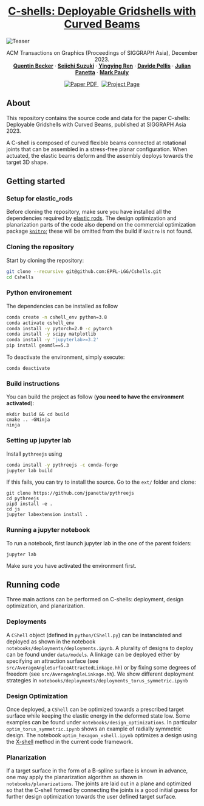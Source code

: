 <!-- PROJECT LOGO -->
<p align="center">

  <h1 align="center"><a href="https://go.epfl.ch/c-shells">C-shells: Deployable Gridshells with Curved Beams</a></h1>

![Teaser](./release/zoo.jpg)

  <p align="center">
    ACM Transactions on Graphics (Proceedings of SIGGRAPH Asia), December 2023.
    <br />
    <a href="https://people.epfl.ch/quentin.becker?lang=en"><strong>Quentin Becker</strong></a>
    ·
    <a href="https://people.epfl.ch/seiichi.suzuki?lang=en"><strong>Seiichi Suzuki</strong></a> 
    ·
    <a href="https://people.epfl.ch/yingying.ren?lang=en"><strong>Yingying Ren</strong></a>
    ·
    <a href="https://scholar.google.com/citations?user=JnocFM4AAAAJ&hl=en"><strong>Davide Pellis</strong></a>
    ·
    <a href="http://julianpanetta.com/"><strong>Julian Panetta</strong></a> 
    ·
    <a href="https://people.epfl.ch/mark.pauly?lang=en"><strong>Mark Pauly</strong></a>
    <br />
  </p>

  <p align="center">
    <a href='https://infoscience.epfl.ch/record/305959?ln=en'>
      <img src='https://img.shields.io/badge/Paper-PDF-red?style=flat-square' alt='Paper PDF'>
    </a>
    <a href='https://go.epfl.ch/c-shells' style='padding-left: 0.5rem;'>
      <img src='https://img.shields.io/badge/Project-Page-blue?style=flat-square' alt='Project Page'>
    </a>
  </p>
</p>

## About

This repository contains the source code and data for the paper C-shells: Deployable Gridshells with Curved Beams, published at SIGGRAPH Asia 2023. 

A C-shell is composed of curved flexible beams connected at rotational joints that can be assembled in a stress-free planar configuration. When actuated, the elastic beams deform and the assembly deploys towards the target 3D shape.

## Getting started

### Setup for elastic_rods

Before cloning the repository, make sure you have installed all the dependencies required by [elastic rods](https://github.com/EPFL-LGG/Cshells/tree/main/ext/elastic_rods#c-code-dependencies). The design optimization and planarization parts of the code also depend on the commercial optimization package [`knitro`](https://www.artelys.com/solvers/knitro/); these will be omitted from the build if `knitro` is not found.

### Cloning the repository

Start by cloning the repository:

```bash
git clone --recursive git@github.com:EPFL-LGG/Cshells.git
cd Cshells
```

### Python environement

The dependencies can be installed as follow

```bash
conda create -n cshell_env python=3.8
conda activate cshell_env
conda install -y pytorch=2.0 -c pytorch
conda install -y scipy matplotlib
conda install -y 'jupyterlab>=3.2'
pip install geomdl==5.3
```

To deactivate the environment, simply execute:

```
conda deactivate
```

### Build instructions
You can build the project as follow (**you need to have the environment activated**):

```
mkdir build && cd build
cmake .. -GNinja
ninja
```

### Setting up jupyter lab

Install `pythreejs` using

```bash
conda install -y pythreejs -c conda-forge
jupyter lab build
```

If this fails, you can try to install the source. Go to the `ext/` folder and clone:

```
git clone https://github.com/jpanetta/pythreejs
cd pythreejs
pip3 install -e .
cd js
jupyter labextension install .
```

### Running a jupyter notebook

To run a notebook, first launch jupyter lab in the one of the parent folders:

```
jupyter lab
```

Make sure you have activated the environment first.

## Running code

Three main actions can be performed on C-shells: deployment, design optimization, and planarization.

### Deployments

A `CShell` object (defined in `python/CShell.py`) can be instanciated and deployed as shown in the notebook `notebooks/deployments/deployments.ipynb`. A plurality of designs to deploy can be found under `data/models`. A linkage can be deployed either by specifying an attraction surface (see `src/AverageAngleSurfaceAttractedLinkage.hh`) or by fixing some degrees of freedom (see `src/AverageAngleLinkage.hh`). We show different deployment strategies in `notebooks/deployments/deployments_torus_symmetric.ipynb`

### Design Optimization

Once deployed, a `CShell` can be optimized towards a prescribed target surface while keeping the elastic energy in the deformed state low. Some examples can be found under `notebooks/design_optimizations`. In particular `optim_torus_symmetric.ipynb` shows an example of radially symmetric design. The notebook `optim_hexagon_xshell.ipynb` optimizes a design using the [X-shell](https://julianpanetta.com/publication/xshells/) method in the current code framework.

### Planarization

If a target surface in the form of a B-spline surface is known in advance, one may apply the planarization algorithm as shown in `notebooks/planarizations`. The joints are laid out in a plane and optimized so that the C-shell formed by connecting the joints is a good initial guess for further design optimization towards the user defined target surface.